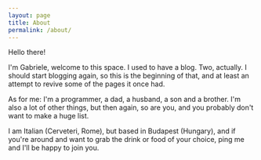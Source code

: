 ```yaml
---
layout: page
title: About
permalink: /about/
---
```


Hello there!

I'm Gabriele, welcome to this space. I used to have a blog. Two, actually.
I should start blogging again, so this is the beginning of that, and at least an attempt
to revive some of the pages it once had.

As for me: I'm a programmer, a dad, a husband, a son and a brother.
I'm also a lot of other things, but then again, so are you, and you
probably don't want to make a huge list.

I am Italian (Cerveteri, Rome), but based in Budapest (Hungary), and if you're around and want to
grab the drink or food of your choice, ping me and I'll be happy to join you.
